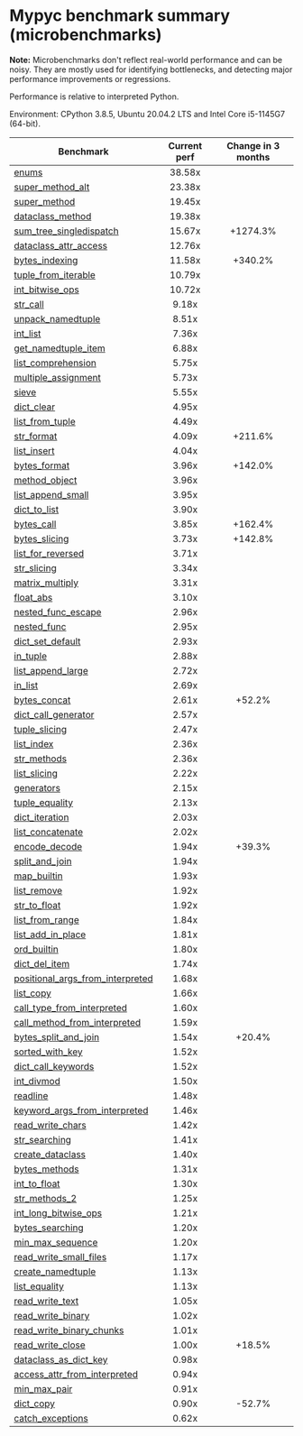 # Mypyc benchmark summary (microbenchmarks)

**Note:** Microbenchmarks don't reflect real-world performance and can be noisy.
           They are mostly used for identifying bottlenecks, and detecting major performance
           improvements or regressions.

Performance is relative to interpreted Python.

Environment: CPython 3.8.5, Ubuntu 20.04.2 LTS and Intel Core i5-1145G7 (64-bit).

| Benchmark | Current perf | Change in 3 months |
| --- | :---: | :---: |
| [enums](benchmarks/enums.md) | 38.58x |  |
| [super_method_alt](benchmarks/super_method_alt.md) | 23.38x |  |
| [super_method](benchmarks/super_method.md) | 19.45x |  |
| [dataclass_method](benchmarks/dataclass_method.md) | 19.38x |  |
| [sum_tree_singledispatch](benchmarks/sum_tree_singledispatch.md) | 15.67x | +1274.3% |
| [dataclass_attr_access](benchmarks/dataclass_attr_access.md) | 12.76x |  |
| [bytes_indexing](benchmarks/bytes_indexing.md) | 11.58x | +340.2% |
| [tuple_from_iterable](benchmarks/tuple_from_iterable.md) | 10.79x |  |
| [int_bitwise_ops](benchmarks/int_bitwise_ops.md) | 10.72x |  |
| [str_call](benchmarks/str_call.md) | 9.18x |  |
| [unpack_namedtuple](benchmarks/unpack_namedtuple.md) | 8.51x |  |
| [int_list](benchmarks/int_list.md) | 7.36x |  |
| [get_namedtuple_item](benchmarks/get_namedtuple_item.md) | 6.88x |  |
| [list_comprehension](benchmarks/list_comprehension.md) | 5.75x |  |
| [multiple_assignment](benchmarks/multiple_assignment.md) | 5.73x |  |
| [sieve](benchmarks/sieve.md) | 5.55x |  |
| [dict_clear](benchmarks/dict_clear.md) | 4.95x |  |
| [list_from_tuple](benchmarks/list_from_tuple.md) | 4.49x |  |
| [str_format](benchmarks/str_format.md) | 4.09x | +211.6% |
| [list_insert](benchmarks/list_insert.md) | 4.04x |  |
| [bytes_format](benchmarks/bytes_format.md) | 3.96x | +142.0% |
| [method_object](benchmarks/method_object.md) | 3.96x |  |
| [list_append_small](benchmarks/list_append_small.md) | 3.95x |  |
| [dict_to_list](benchmarks/dict_to_list.md) | 3.90x |  |
| [bytes_call](benchmarks/bytes_call.md) | 3.85x | +162.4% |
| [bytes_slicing](benchmarks/bytes_slicing.md) | 3.73x | +142.8% |
| [list_for_reversed](benchmarks/list_for_reversed.md) | 3.71x |  |
| [str_slicing](benchmarks/str_slicing.md) | 3.34x |  |
| [matrix_multiply](benchmarks/matrix_multiply.md) | 3.31x |  |
| [float_abs](benchmarks/float_abs.md) | 3.10x |  |
| [nested_func_escape](benchmarks/nested_func_escape.md) | 2.96x |  |
| [nested_func](benchmarks/nested_func.md) | 2.95x |  |
| [dict_set_default](benchmarks/dict_set_default.md) | 2.93x |  |
| [in_tuple](benchmarks/in_tuple.md) | 2.88x |  |
| [list_append_large](benchmarks/list_append_large.md) | 2.72x |  |
| [in_list](benchmarks/in_list.md) | 2.69x |  |
| [bytes_concat](benchmarks/bytes_concat.md) | 2.61x | +52.2% |
| [dict_call_generator](benchmarks/dict_call_generator.md) | 2.57x |  |
| [tuple_slicing](benchmarks/tuple_slicing.md) | 2.47x |  |
| [list_index](benchmarks/list_index.md) | 2.36x |  |
| [str_methods](benchmarks/str_methods.md) | 2.36x |  |
| [list_slicing](benchmarks/list_slicing.md) | 2.22x |  |
| [generators](benchmarks/generators.md) | 2.15x |  |
| [tuple_equality](benchmarks/tuple_equality.md) | 2.13x |  |
| [dict_iteration](benchmarks/dict_iteration.md) | 2.03x |  |
| [list_concatenate](benchmarks/list_concatenate.md) | 2.02x |  |
| [encode_decode](benchmarks/encode_decode.md) | 1.94x | +39.3% |
| [split_and_join](benchmarks/split_and_join.md) | 1.94x |  |
| [map_builtin](benchmarks/map_builtin.md) | 1.93x |  |
| [list_remove](benchmarks/list_remove.md) | 1.92x |  |
| [str_to_float](benchmarks/str_to_float.md) | 1.92x |  |
| [list_from_range](benchmarks/list_from_range.md) | 1.84x |  |
| [list_add_in_place](benchmarks/list_add_in_place.md) | 1.81x |  |
| [ord_builtin](benchmarks/ord_builtin.md) | 1.80x |  |
| [dict_del_item](benchmarks/dict_del_item.md) | 1.74x |  |
| [positional_args_from_interpreted](benchmarks/positional_args_from_interpreted.md) | 1.68x |  |
| [list_copy](benchmarks/list_copy.md) | 1.66x |  |
| [call_type_from_interpreted](benchmarks/call_type_from_interpreted.md) | 1.60x |  |
| [call_method_from_interpreted](benchmarks/call_method_from_interpreted.md) | 1.59x |  |
| [bytes_split_and_join](benchmarks/bytes_split_and_join.md) | 1.54x | +20.4% |
| [sorted_with_key](benchmarks/sorted_with_key.md) | 1.52x |  |
| [dict_call_keywords](benchmarks/dict_call_keywords.md) | 1.52x |  |
| [int_divmod](benchmarks/int_divmod.md) | 1.50x |  |
| [readline](benchmarks/readline.md) | 1.48x |  |
| [keyword_args_from_interpreted](benchmarks/keyword_args_from_interpreted.md) | 1.46x |  |
| [read_write_chars](benchmarks/read_write_chars.md) | 1.42x |  |
| [str_searching](benchmarks/str_searching.md) | 1.41x |  |
| [create_dataclass](benchmarks/create_dataclass.md) | 1.40x |  |
| [bytes_methods](benchmarks/bytes_methods.md) | 1.31x |  |
| [int_to_float](benchmarks/int_to_float.md) | 1.30x |  |
| [str_methods_2](benchmarks/str_methods_2.md) | 1.25x |  |
| [int_long_bitwise_ops](benchmarks/int_long_bitwise_ops.md) | 1.21x |  |
| [bytes_searching](benchmarks/bytes_searching.md) | 1.20x |  |
| [min_max_sequence](benchmarks/min_max_sequence.md) | 1.20x |  |
| [read_write_small_files](benchmarks/read_write_small_files.md) | 1.17x |  |
| [create_namedtuple](benchmarks/create_namedtuple.md) | 1.13x |  |
| [list_equality](benchmarks/list_equality.md) | 1.13x |  |
| [read_write_text](benchmarks/read_write_text.md) | 1.05x |  |
| [read_write_binary](benchmarks/read_write_binary.md) | 1.02x |  |
| [read_write_binary_chunks](benchmarks/read_write_binary_chunks.md) | 1.01x |  |
| [read_write_close](benchmarks/read_write_close.md) | 1.00x | +18.5% |
| [dataclass_as_dict_key](benchmarks/dataclass_as_dict_key.md) | 0.98x |  |
| [access_attr_from_interpreted](benchmarks/access_attr_from_interpreted.md) | 0.94x |  |
| [min_max_pair](benchmarks/min_max_pair.md) | 0.91x |  |
| [dict_copy](benchmarks/dict_copy.md) | 0.90x | -52.7% |
| [catch_exceptions](benchmarks/catch_exceptions.md) | 0.62x |  |

